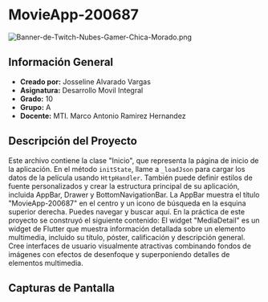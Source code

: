 # MovieApp-200687
![Banner-de-Twitch-Nubes-Gamer-Chica-Morado.png](https://i.postimg.cc/15q3LFXF/Banner-de-Twitch-Nubes-Gamer-Chica-Morado.png)
## Información General

- **Creado por:** Josseline Alvarado Vargas
- **Asignatura:** Desarrollo Movil Integral
- **Grado:** 10
- **Grupo:** A
- **Docente:** MTI. Marco Antonio Ramirez Hernandez

## Descripción del Proyecto

Este archivo contiene la clase "Inicio", que representa la página de inicio de la aplicación. En el método `initState`, llame a `_loadJson` para cargar los datos de la película usando `HttpHandler`. También puede definir estilos de fuente personalizados y crear la estructura principal de su aplicación, incluida AppBar, Drawer y BottomNavigationBar.
La AppBar muestra el título "MovieApp-200687" en el centro y un icono de búsqueda en la esquina superior derecha. Puedes navegar y buscar aquí.
En la práctica de este proyecto se construyó el siguiente contenido:
El widget "MediaDetail" es un widget de Flutter que muestra información detallada sobre un elemento multimedia, incluido su título, póster, calificación y descripción general. Cree interfaces de usuario visualmente atractivas combinando fondos de imágenes con efectos de desenfoque y superponiendo detalles de elementos multimedia.

## Capturas de Pantalla



